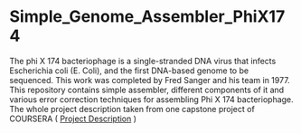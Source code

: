 # Simple_Genome_Assembler_PhiX174
The phi X 174 bacteriophage is a single-stranded DNA virus that infects Escherichia coli (E. Coli), and the first DNA-based genome to be sequenced. 
This work was completed by Fred Sanger and his team in 1977. This repository contains simple assembler, different components of it and various error correction techniques for assembling Phi X 174 bacteriophage.<br /> 
The whole project description taken from one capstone project of COURSERA
( [Project Description](https://github.com/hishamcse/Simple_Genome_Assembler_PhiX174/blob/main/Genome%20Assembler/AssemblerChallengeDec10Release_Project%20Description_Coursera.pdf) )
 
